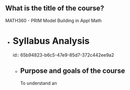 ## What is the title of the course?
MATH360 - PRIM Model Building in Appl Math
- # Syllabus Analysis
  id:: 65b94823-b6c5-47e9-85d7-372c442ee9a2
	- ## Purpose and goals of the course
	  To understand an